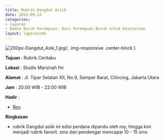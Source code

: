```yaml
---
title: Rubrik Dangdut Asiik 
date: 2012-09-12
categories:
- laporan
- Radio Buruh Perempuan; Dari Perempuan Buruh untuk Kesetaraan
layout: laporancmb
---
```



![200px-Dangdut_Asik_1.jpg](/uploads/200px-Dangdut_Asik_1.jpg){: .img-responsive .center-block }


**Tujuan** : Rubrik Ceritaku 

**Lokasi** : Studio Marsinah fm 

**Alamat** : Jl. Tipar Selatan XII, No.9, Semper Barat, Cilincing, Jakarta Utara 

**Jam** : 20.00 WIB - 22:00 WIB 

**Hadir** :
* [Roy](http://wiki.ciptamedia.org/wiki/Roy)

**Ringkasan**  
* rubrik Dangdut asiik ini edisi perdana dipandu oleh roy, hingga kini menjadi rubrik favorit. sms dari pendengar mencapai 10 - 15 sms
